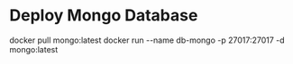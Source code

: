# Deploy Mongo Database

docker pull mongo:latest
docker run --name db-mongo -p 27017:27017 -d mongo:latest
